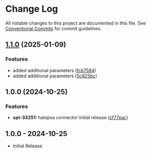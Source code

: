 # Change Log

All notable changes to this project are documented in this file.
See [Conventional Commits](https://conventionalcommits.org) for commit guidelines.

## [1.1.0](https://github.com/swimlane-connectors/t_halopsa/compare/1.0.0...1.1.0) (2025-01-09)


### Features

* added additional parameters ([fcb7584](https://github.com/swimlane-connectors/t_halopsa/commit/fcb7584dc79505e21117b8d4ebc8c7a8bb5ecedc))
* added additional parameters ([5c825bc](https://github.com/swimlane-connectors/t_halopsa/commit/5c825bc4a156b52bc450fbdf12046abd54c841e0))

## 1.0.0 (2024-10-25)


### Features

* **spt-33251:** halopsa connector initial release ([cf77eac](https://github.com/swimlane-connectors/t_halopsa/commit/cf77eac0f9faafcf238d37ccc00be6612760d9e1))

## 1.0.0 - 2024-10-25
 * Initial Release
